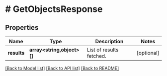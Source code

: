 # # GetObjectsResponse

## Properties

Name | Type | Description | Notes
------------ | ------------- | ------------- | -------------
**results** | **array<string,object>[]** | List of results fetched. | [optional]

[[Back to Model list]](../../README.md#models) [[Back to API list]](../../README.md#endpoints) [[Back to README]](../../README.md)
